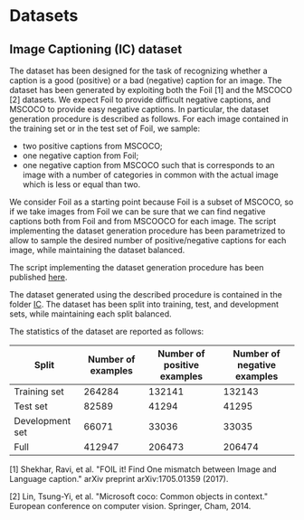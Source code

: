 # Datasets

## Image Captioning (IC) dataset
The dataset has been designed for the task of recognizing whether a caption is a good (positive) or a bad (negative) caption for an image. The dataset has been generated by exploiting both the Foil [1] and the MSCOCO [2] datasets. We expect Foil to provide difficult negative captions, and MSCOCO to provide easy negative captions. In particular, the dataset generation procedure is described as follows. For each image contained in the training set or in the test set of Foil, we sample:
- two positive captions from MSCOCO;
- one negative caption from Foil;
- one negative caption from MSCOCO such that is corresponds to an image with a number of categories in common with the actual image which is less or equal than two.

We consider Foil as a starting point because Foil is a subset of MSCOCO, so if we take images from Foil we can be sure that we can find negative captions both from Foil and from MSCOOCO for each image. The script implementing the dataset generation procedure has been parametrized to allow to sample the desired number of positive/negative captions for each image, while maintaining the dataset balanced.

The script implementing the dataset generation procedure has been published [here](https://github.com/hoavt-54/nli-images/blob/master/models/build_ic_dataset.py).

The dataset generated using the described procedure is contained in the folder [IC](https://github.com/hoavt-54/nli-images/tree/master/datasets/IC). The dataset has been split into training, test, and development sets, while maintaining each split balanced.

The statistics of the dataset are reported as follows:

| Split           | Number of examples | Number of positive examples | Number of negative examples |
|-----------------|--------------------|-----------------------------|-----------------------------|
| Training set    | 264284             | 132141                      | 132143                      |
| Test set        | 82589              | 41294                       | 41295                       |
| Development set | 66071              | 33036                       | 33035                       |
| Full            | 412947             | 206473                      | 206474                      |

[1] Shekhar, Ravi, et al. "FOIL it! Find One mismatch between Image and Language caption." arXiv preprint arXiv:1705.01359 (2017).

[2] Lin, Tsung-Yi, et al. "Microsoft coco: Common objects in context." European conference on computer vision. Springer, Cham, 2014.
